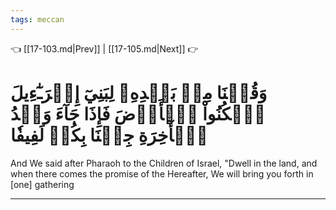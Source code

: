 ```yaml
---
tags: meccan
---
```


👈 [[17-103.md|Prev]] | [[17-105.md|Next]] 👉

# وَقُلۡنَا مِنۢ بَعۡدِهِۦ لِبَنِيٓ إِسۡرَـٰٓءِيلَ ٱسۡكُنُواْ ٱلۡأَرۡضَ فَإِذَا جَآءَ وَعۡدُ ٱلۡأٓخِرَةِ جِئۡنَا بِكُمۡ لَفِيفٗا

And We said after Pharaoh to the Children of Israel, "Dwell in the land, and when there comes the promise of the Hereafter, We will bring you forth in [one] gathering

---

